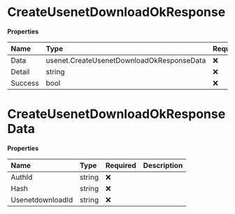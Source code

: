 # CreateUsenetDownloadOkResponse

**Properties**

| Name    | Type                                      | Required | Description |
| :------ | :---------------------------------------- | :------- | :---------- |
| Data    | usenet.CreateUsenetDownloadOkResponseData | ❌       |             |
| Detail  | string                                    | ❌       |             |
| Success | bool                                      | ❌       |             |

# CreateUsenetDownloadOkResponseData

**Properties**

| Name             | Type   | Required | Description |
| :--------------- | :----- | :------- | :---------- |
| AuthId           | string | ❌       |             |
| Hash             | string | ❌       |             |
| UsenetdownloadId | string | ❌       |             |
